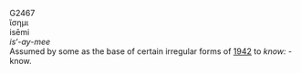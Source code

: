 G2467  
ἴσημι  
isēmi  
*is‘-ay-mee*  
Assumed by some as the base of certain irregular forms of [1942](g1942)
to *know:* - know.  

